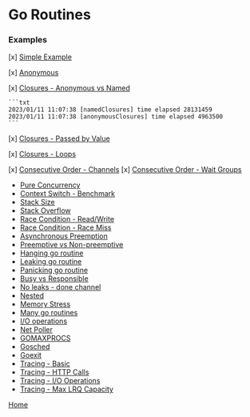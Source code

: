# Go Routines

### Examples

[x] [Simple Example](https://github.com/golang-basics/concurrency/blob/master/go-routines/simple/main.go)

[x] [Anonymous](https://github.com/golang-basics/concurrency/blob/master/go-routines/anonymous/main.go)

[x] [Closures - Anonymous vs Named](https://github.com/golang-basics/concurrency/blob/master/go-routines/closures/anonymous-vs-named/main.go)

    ```txt
    2023/01/11 11:07:38 [namedClosures] time elapsed 28131459
    2023/01/11 11:07:38 [anonymousClosures] time elapsed 4963500
    ```

[x] [Closures - Passed by Value](https://github.com/golang-basics/concurrency/blob/master/go-routines/closures/passed-by-value/main.go)

[x] [Closures - Loops](https://github.com/golang-basics/concurrency/blob/master/go-routines/closures/loops/main.go)

[x] [Consecutive Order - Channels](https://github.com/golang-basics/concurrency/blob/master/go-routines/consecutive-order-channels/main.go)
[x] [Consecutive Order - Wait Groups](https://github.com/golang-basics/concurrency/blob/master/go-routines/consecutive-order-waitgroups/main.go)
- [Pure Concurrency](https://github.com/golang-basics/concurrency/blob/master/go-routines/pure-concurrency/main.go)
- [Context Switch - Benchmark](https://github.com/golang-basics/concurrency/blob/master/go-routines/ctxswitch/ctxswitch_test.go)
- [Stack Size](https://github.com/golang-basics/concurrency/blob/master/go-routines/stack-size/main.go)
- [Stack Overflow](https://github.com/golang-basics/concurrency/blob/master/go-routines/stack-overflow/main.go)
- [Race Condition - Read/Write](https://github.com/golang-basics/concurrency/blob/master/go-routines/race-condition/read-write/main.go)
- [Race Condition - Race Miss](https://github.com/golang-basics/concurrency/blob/master/go-routines/race-condition/race-miss/main.go)
- [Asynchronous Preemption](https://github.com/golang-basics/concurrency/blob/master/go-routines/async-preemption/main.go)
- [Preemptive vs Non-preemptive](https://github.com/golang-basics/concurrency/blob/master/go-routines/preemptive-vs-nonpreemptive/main.go)
- [Hanging go routine](https://github.com/golang-basics/concurrency/blob/master/go-routines/hanging/main.go)
- [Leaking go routine](https://github.com/golang-basics/concurrency/blob/master/go-routines/leaking/main.go)
- [Panicking go routine](https://github.com/golang-basics/concurrency/blob/master/go-routines/panic/main.go)
- [Busy vs Responsible](https://github.com/golang-basics/concurrency/blob/master/go-routines/busy-vs-responsible/main.go)
- [No leaks - done channel](https://github.com/golang-basics/concurrency/blob/master/go-routines/no-leaks-done-channel/main.go)
- [Nested](https://github.com/golang-basics/concurrency/blob/master/go-routines/nested/main.go)
- [Memory Stress](https://github.com/golang-basics/concurrency/blob/master/go-routines/memory-stress/main.go)
- [Many go routines](https://github.com/golang-basics/concurrency/blob/master/go-routines/many/main.go)
- [I/O operations](https://github.com/golang-basics/concurrency/blob/master/go-routines/io/main.go)
- [Net Poller](https://github.com/golang-basics/concurrency/blob/master/go-routines/netpoller/main.go)
- [GOMAXPROCS](https://github.com/golang-basics/concurrency/blob/master/go-routines/gomaxprocs/main.go)
- [Gosched](https://github.com/golang-basics/concurrency/blob/master/go-routines/gosched/main.go)
- [Goexit](https://github.com/golang-basics/concurrency/blob/master/go-routines/goexit/main.go)
- [Tracing - Basic](https://github.com/golang-basics/concurrency/blob/master/go-routines/tracing/basic/main.go)
- [Tracing - HTTP Calls](https://github.com/golang-basics/concurrency/blob/master/go-routines/tracing/http-calls/main.go)
- [Tracing - I/O Operations](https://github.com/golang-basics/concurrency/blob/master/go-routines/tracing/io-operations/main.go)
- [Tracing - Max LRQ Capacity](https://github.com/golang-basics/concurrency/blob/master/go-routines/tracing/max-lrq-capacity/main.go)

[Home](https://github.com/golang-basics/concurrency)
